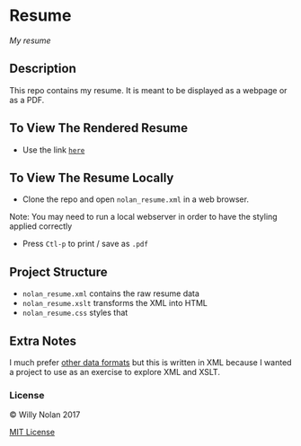 # Resume
*My resume*

## Description
This repo contains my resume. It is meant to be displayed as a webpage or as a PDF.

## To View The Rendered Resume
- Use the link [`here`](https://willynolan.com/resume.pdf)

## To View The Resume Locally
- Clone the repo and open `nolan_resume.xml` in a web browser. 

Note: You may need to run a local webserver in order to have the styling applied correctly

- Press `Ctl-p` to print / save as `.pdf`

## Project Structure
- `nolan_resume.xml` contains the raw resume data
- `nolan_resume.xslt` transforms the XML into HTML 
- `nolan_resume.css` styles that

## Extra Notes
I much prefer [other data formats](https://www.json.org/) but this is written in XML because I wanted a project to use as an exercise to explore XML and XSLT.

### License
:copyright: Willy Nolan 2017

[MIT License](LICENSE.txt)
